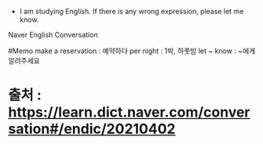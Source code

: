 
* I am studying English. If there is any wrong expression, please let me know.

Naver English Conversation

#Memo
make a reservation : 예약하다
per night : 1박, 하룻밤
let ~ know : ~에게 알려주세요

# 출처 : https://learn.dict.naver.com/conversation#/endic/20210402
